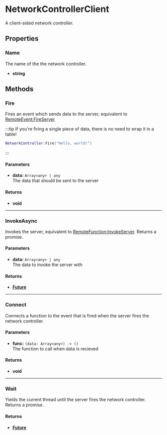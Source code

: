 # NetworkControllerClient <Badge type="danger" text="client" />

A client-sided network controller.

## Properties

### Name <Badge type="tip" text="read only" />

The name of the the network controller.

* **string**

## Methods

### Fire

Fires an event which sends data to the server, equivalent to [RemoteEvent:FireServer](https://create.roblox.com/docs/reference/engine/classes/RemoteEvent#FireServer)

:::tip
If you're firing a single piece of data, there is no need to wrap it in a table!

```lua
NetworkController:Fire("Hello, world!")
```
:::

#### Parameters

* **data:** `Array<any> | any`\
The data that should be sent to the server

#### Returns

* **void**

---

### InvokeAsync

Invokes the server, equivalent to [RemoteFunction:InvokeServer](https://create.roblox.com/docs/reference/engine/classes/RemoteFunction#InvokeServer). Returns a promise.

#### Parameters

* **data:** `Array<any> | any`\
The data to invoke the server with

#### Returns

* **[Future](https://util.redblox.dev/future.html#methods)**

---

### Connect

Connects a function to the event that is fired when the server fires the network controller.

#### Parameters

* **func:** `(data: Array<any>) -> ()`\
The function to call when data is recieved

#### Returns

* **void**

---

### Wait

Yields the current thread until the server fires the network controller. Returns a promise.

#### Returns

* **[Future](https://util.redblox.dev/future.html#methods)**